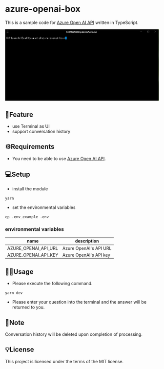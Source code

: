 # azure-openai-box

This is a sample code for [Azure Open AI API](https://azure.microsoft.com/en-us/products/cognitive-services/openai-service) written in TypeScript.

![demo](./demo.gif)

## :rocket:Feature
- use Terminal as UI
- support conversation history


## :gear:Requirements

- You need to be able to use [Azure Open AI API](https://azure.microsoft.com/en-us/products/cognitive-services/openai-service).

## :computer:Setup
- install the module
```
yarn
```

- set the environmental variables
```
cp .env_example .env
```

### environmental variables
|name|description|
|---|---|
|AZURE_OPENAI_API_URL|Azure OpenAI's API URL|
|AZURE_OPENAI_API_KEY|Azure OpenAI's API key|

## :technologist:Usage
- Please execute the following command.
```
yarn dev
```

- Please enter your question into the terminal and the answer will be returned to you.


## :blue_book:Note
Conversation history will be deleted upon completion of processing.

## :bulb:License
This project is licensed under the terms of the MIT license.